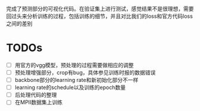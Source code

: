 完成了预测部分的可视化代码。在验证集上进行测试，感觉结果不是很理想，需要回过头来分析训练的过程，包括训练的细节，并且对比我们的loss和官方代码loss之间的差别

# TODOs
- [ ] 用官方的vgg模型，预处理的过程需要做相应的调整
- [ ] 预处理增强部分，crop有bug，具体参见训练时报的数据错误
- [ ] backbone部分的learning rate和新初始化部分不一样
- [ ] learning rate的schedule以及训练的epoch数量
- [ ] 后处理代码的整理
- [ ] 在MPII数据集上训练
